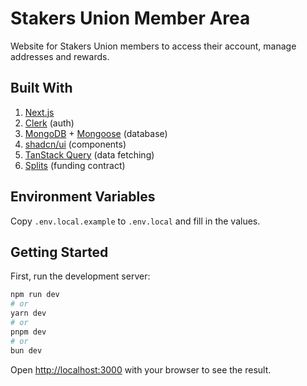 # Stakers Union Member Area

Website for Stakers Union members to access their account, manage addresses and rewards.

## Built With
1. [Next.js](https://nextjs.org/)
2. [Clerk](https://clerk.com/) (auth)
3. [MongoDB](https://www.mongodb.com/) + [Mongoose](https://mongoosejs.com/) (database)
4. [shadcn/ui](https://ui.shadcn.com/) (components)
5. [TanStack Query](https://tanstack.com/query/latest) (data fetching)
6. [Splits](https://splits.org/) (funding contract)

## Environment Variables
Copy `.env.local.example` to `.env.local` and fill in the values.

## Getting Started
First, run the development server:

```bash
npm run dev
# or
yarn dev
# or
pnpm dev
# or
bun dev
```

Open [http://localhost:3000](http://localhost:3000) with your browser to see the result.
